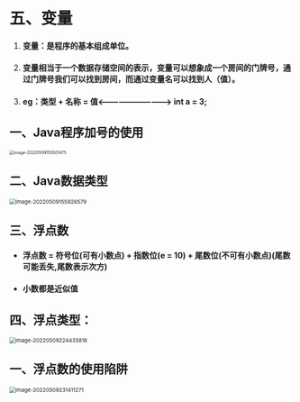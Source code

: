 # 五、变量

1. #### 变量：是程序的基本组成单位。

2. #### 变量相当于一个数据存储空间的表示，变量可以想象成一个房间的门牌号，通过门牌号我们可以找到房间，而通过变量名可以找到人（值）。

3. #### eg：类型 + 名称 = 值<——————————>  int a = 3;

## 一、Java程序加号的使用

<img src="C:\Users\86199\AppData\Roaming\Typora\typora-user-images\image-20220509155501475.png" alt="image-20220509155501475" style="zoom:50%;" />

## 二、Java数据类型

<img src="C:\Users\86199\AppData\Roaming\Typora\typora-user-images\image-20220509155926579.png" alt="image-20220509155926579" style="zoom: 67%;" />

## 三、浮点数

* #### 浮点数 = 符号位(可有小数点) + 指数位(e = 10) + 尾数位(不可有小数点)(尾数可能丢失,尾数表示次方)

* #### 小数都是近似值

## 四、浮点类型：

<img src="C:\Users\86199\AppData\Roaming\Typora\typora-user-images\image-20220509224435816.png" alt="image-20220509224435816" style="zoom:67%;" />

## 一、浮点数的使用陷阱



<img src="C:\Users\86199\AppData\Roaming\Typora\typora-user-images\image-20220509231411271.png" alt="image-20220509231411271" style="zoom:67%;" />